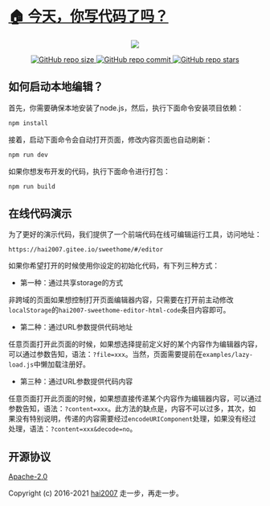 # [🏠 今天，你写代码了吗？](https://hai2007.gitee.io/sweethome/)

<p align='center'>
    <a href='https://hai2007.gitee.io/sweethome/' target='_blank'>
        <img src="https://s05.flagcounter.com/count2/bdd0/bg_FFFFFF/txt_000000/border_CCCCCC/columns_2/maxflags_12/viewers_3/labels_1/pageviews_1/flags_0/percent_0/">
    </a>
</p>

<p align="center">
    <a href="https://github.com/hai2007/SweetHome/graphs/code-frequency" target='_blank'>
        <img alt="GitHub repo size" src="https://img.shields.io/github/repo-size/hai2007/SweetHome">
    </a>
    <a href="https://github.com/hai2007/SweetHome/graphs/commit-activity" target='_blank'>
        <img alt="GitHub repo commit" src="https://img.shields.io/github/last-commit/hai2007/SweetHome">
    </a>
    <a href="https://github.com/hai2007/SweetHome" target='_blank'>
        <img alt="GitHub repo stars" src="https://img.shields.io/github/stars/hai2007/SweetHome?style=social">
    </a>
</p >

## 如何启动本地编辑？

首先，你需要确保本地安装了node.js，然后，执行下面命令安装项目依赖：

```bash
npm install
```

接着，启动下面命令会自动打开页面，修改内容页面也自动刷新：

```bash
npm run dev
```

如果你想发布开发的代码，执行下面命令进行打包：

```bash
npm run build
```

## 在线代码演示

为了更好的演示代码，我们提供了一个前端代码在线可编辑运行工具，访问地址：

```
https://hai2007.gitee.io/sweethome/#/editor
```

如果你希望打开的时候使用你设定的初始化代码，有下列三种方式：

- 第一种：通过共享storage的方式

非跨域的页面如果想控制打开页面编辑器内容，只需要在打开前主动修改```localStorage```的```hai2007-sweethome-editor-html-code```条目内容即可。

- 第二种：通过URL参数提供代码地址

任意页面打开此页面的时候，如果想选择提前定义好的某个内容作为编辑器内容，可以通过参数告知，语法：```?file=xxx```。当然，页面需要提前在```examples/lazy-load.js```中懒加载注册好。

- 第三种：通过URL参数提供代码内容

任意页面打开此页面的时候，如果想直接传递某个内容作为编辑器内容，可以通过参数告知，语法：```?content=xxx```。此方法的缺点是，内容不可以过多，其次，如果没有特别说明，传递的内容需要经过```encodeURIComponent```处理，如果没有经过处理，语法：```?content=xxx&decode=no```。

开源协议
---------------------------------------
[Apache-2.0](https://github.com/hai2007/SweetHome/blob/master/LICENSE)

Copyright (c) 2016-2021 [hai2007](https://hai2007.gitee.io/sweethome/) 走一步，再走一步。
